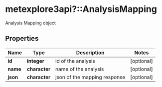 # metexplore3api?::AnalysisMapping

Analysis Mapping object

## Properties
Name | Type | Description | Notes
------------ | ------------- | ------------- | -------------
**id** | **integer** | id of the analysis | [optional] 
**name** | **character** | name of the analysis | [optional] 
**json** | **character** | json of the mapping response | [optional] 


